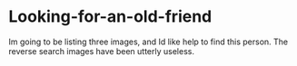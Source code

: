 # Looking-for-an-old-friend
Im going to be listing three images, and Id like help to find this person. The reverse search images have been utterly useless.
